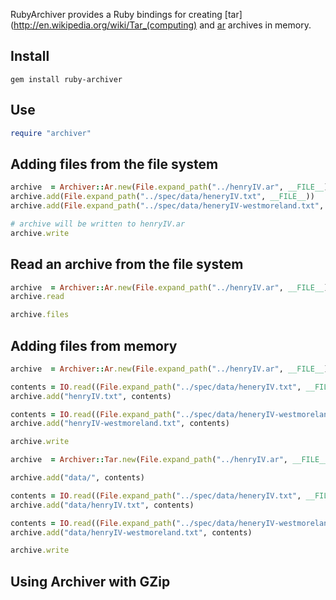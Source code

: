 RubyArchiver provides a Ruby bindings for creating
[tar](http://en.wikipedia.org/wiki/Tar_(computing) and
[ar](http://en.wikipedia.org/wiki/Ar_(Unix)) archives in memory.

## Install

``gem install ruby-archiver``

## Use

```ruby
require "archiver"
```

## Adding files from the file system

```ruby
archive  = Archiver::Ar.new(File.expand_path("../henryIV.ar", __FILE__))
archive.add(File.expand_path("../spec/data/heneryIV.txt", __FILE__))
archive.add(File.expand_path("../spec/data/heneryIV-westmoreland.txt", __FILE__))

# archive will be written to henryIV.ar
archive.write 
```

## Read an archive from the file system

```ruby
archive  = Archiver::Ar.new(File.expand_path("../henryIV.ar", __FILE__))
archive.read 

archive.files
```

## Adding files from memory 

```ruby
archive  = Archiver::Ar.new(File.expand_path("../henryIV.ar", __FILE__))

contents = IO.read((File.expand_path("../spec/data/heneryIV.txt", __FILE__)))
archive.add("henryIV.txt", contents)

contents = IO.read((File.expand_path("../spec/data/heneryIV-westmoreland.txt", __FILE__)))
archive.add("henryIV-westmoreland.txt", contents)

archive.write 
```


```ruby
archive  = Archiver::Tar.new(File.expand_path("../henryIV.ar", __FILE__))

archive.add("data/", contents)

contents = IO.read((File.expand_path("../spec/data/heneryIV.txt", __FILE__)))
archive.add("data/henryIV.txt", contents)

contents = IO.read((File.expand_path("../spec/data/heneryIV-westmoreland.txt", __FILE__)))
archive.add("data/henryIV-westmoreland.txt", contents)

archive.write 
```

## Using Archiver with GZip
